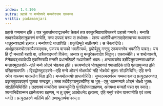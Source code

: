 ```yaml
---
index: 1.4.106
sutra: प्रहासे च मन्योपपदे मन्यतेरुत्तम एकवच्च
vritti: padamanjari
---
```


 प्रहासे गम्यमान इति। यत्र भूतार्थाभावाद्वञ्चनैव केवलं तत्र वक्तुरभिप्रायाविष्करणे प्रहासो गम्यते। मन्यति शब्दस्येकदेशानुकरणं मन्येति, मन्य उपपदं यस्य स तथोक्तः। लस्य धातोर्विधानातदादेशत्वाच्च मध्यमस्य धातुरन्यपदार्थ इत्याह। मन्योपपदे धाताविति। प्रकृतिभूते सतीत्यर्थः। स चैकवदिति। अर्थद्वारकश्चोतमस्यैकवद्भावः, एकस्य वाचको भवतीत्यर्थः, द्वयोर्बहुषु मन्तृषु एकवचनमेव भवतीति यावत्। यत्र हि द्वौ मन्तारौ बहवो वा, तत्रैकवद्भावो विधेयः; अन्यत्र तु मन्तुरेकत्वादेव सिद्धम्। एकवच्चेति। च शब्देन्वाचये, तेनैकवद्भावावेऽपि एकस्मिन्नपि मन्तरि प्रधानशिष्टौ मध्यमोतमौ भवतः।  अन्वाचयमेव दर्शयितुमयत्नसाध्यमेकं मन्तारमुदाहरति--एहि मन्ये ओदनं भोक्ष्यस इति। सत्यप्योदने भोक्तुमागतं श्यालादिकं प्रति एतत्प्रयुज्यत इति परिहासावगतिः। द्विबह्वोस्तूदाहरणे--एहि मन्ये ओदनं भोक्षघ्येथे नहि भोक्ष्येथे भुक्तः सोऽतिथिभिः; एहि मन्ये रथेन यास्यथ यातस्तेन पिता इति। मध्यमोतमयोः प्राप्तयोरिति। युष्मदस्मदर्थस्य गम्यमानत्वात् प्रत्युदाहरणवत् प्रकृतमुपपदग्रहणं युष्मदा सम्बद्धम्। तच्च तथैवैहाप्यनुवर्त्यमिह मा भूत्--एतु भवान्मन्यते ओदनं भोक्ष्ये भुक्तः सोऽतिथिभिरिति। तदशक्यं मन्यतिना सम्बन्धुमिति पुनरिहोपपदग्रहणम्, अनयथा मन्यतौ परत एव स्यात्। श्यनानिर्देशान्मन ज्ञानैत्यस्य ग्रहणम्, न तु ठ्मनु अवबोधनेऽ इत्यस्य, एहि मनुषे रथेन यास्यामीति एवं तस्य भवति। प्रत्युदाहरणे अतिथिं प्रति तथाभूतार्थवाचनम्॥